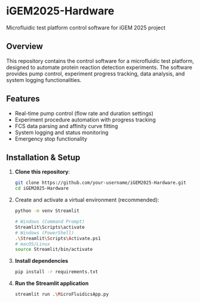 # iGEM2025-Hardware
Microfluidic test platform control software for iGEM 2025 project

## Overview
This repository contains the control software for a microfluidic test platform, designed to automate protein reaction detection experiments. The software provides pump control, experiment progress tracking, data analysis, and system logging functionalities.

## Features
- Real-time pump control (flow rate and duration settings)
- Experiment procedure automation with progress tracking
- FCS data parsing and affinity curve fitting
- System logging and status monitoring
- Emergency stop functionality

## Installation & Setup
1. **Clone this repository**:
    ```bash
    git clone https://github.com/your-username/iGEM2025-Hardware.git
    cd iGEM2025-Hardware
2. Create and activate a virtual environment (recommended):
    ```bash
    python -m venv Streamlit
    
    # Windows (Command Prompt)
    Streamlit\Scripts\activate
    # Windows (PowerShell)
    .\Streamlit\Scripts\Activate.ps1
    # macOS/Linux
    source Streamlit/bin/activate
3. **Install dependencies**
    ```bash
    pip install -r requirements.txt
4. **Run the Streamlit application**
    ```bash
    streamlit run .\MicroFluidicsApp.py